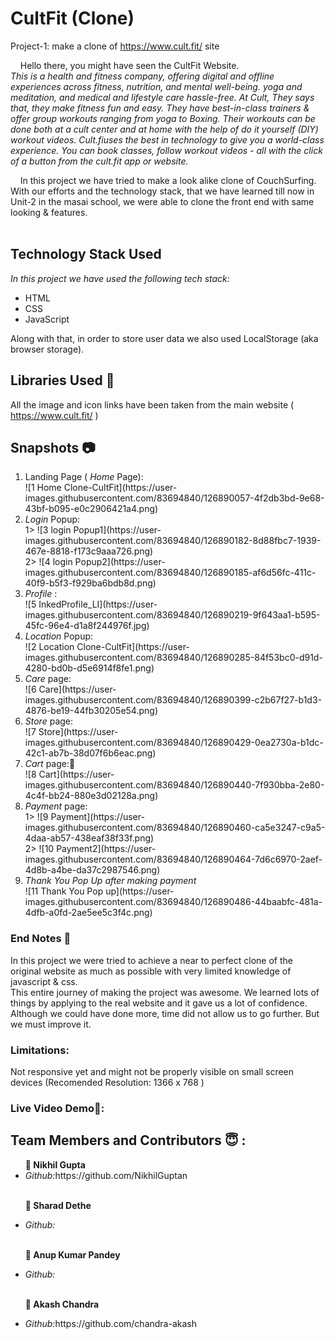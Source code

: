 # CultFit (Clone)
Project-1: make a clone of https://www.cult.fit/ site

&nbsp;&nbsp;&nbsp;&nbsp;Hello there, you might have seen the CultFit Website. <br> *This is a health and fitness company, offering digital and offline experiences across fitness, nutrition, and mental well-being. yoga and meditation, and medical and lifestyle care hassle-free. At Cult, They says that, they make fitness fun and easy. They have best-in-class trainers & offer group workouts ranging from yoga to Boxing. Their workouts can be done both at a cult center and at home with the help of do it yourself (DIY) workout videos. Cult.fiuses the best in technology to give you a world-class experience. You can book classes, follow workout videos - all with the click of a button from the cult.fit app or website.* <br>

&nbsp;&nbsp;&nbsp;&#160;In this project we have tried to make a look alike clone of CouchSurfing. With our efforts and the technology stack, that we have learned till now in Unit-2 in the masai school, we were able to clone the front end with same looking & features. <br><br>

## Technology Stack Used
*In this project we have used the following tech stack:*
<ul>
  <li>HTML</li>
  <li>CSS</li>
  <li>JavaScript</li>
</ul>
Along with that, in order to store user data we also used LocalStorage (aka browser storage).

## Libraries Used 🌟
All the image and icon links have been taken from the main website ( https://www.cult.fit/ )

## Snapshots 📷
<ol>
<li>Landing Page ( <i>Home</i> Page):</li> ![1 Home Clone-CultFit](https://user-images.githubusercontent.com/83694840/126890057-4f2db3bd-9e68-43bf-b095-e0c2906421a4.png)
<li> <i>Login</i> Popup:</li>
 1> ![3 login Popup1](https://user-images.githubusercontent.com/83694840/126890182-8d88fbc7-1939-467e-8818-f173c9aaa726.png)
 <br> 2> ![4 login Popup2](https://user-images.githubusercontent.com/83694840/126890185-af6d56fc-411c-40f9-b5f3-f929ba6bdb8d.png)
<li> <i>Profile</i> :</li>
  ![5 InkedProfile_LI](https://user-images.githubusercontent.com/83694840/126890219-9f643aa1-b595-45fc-96e4-d1a8f244976f.jpg)
<li> <i>Location</i> Popup:</li>
  ![2 Location Clone-CultFit](https://user-images.githubusercontent.com/83694840/126890285-84f53bc0-d91d-4280-bd0b-d5e6914f8fe1.png)
<li> <i>Care</i> page:</li>
  ![6 Care](https://user-images.githubusercontent.com/83694840/126890399-c2b67f27-b1d3-4876-be19-44fb30205e54.png)
<li> <i>Store</i> page:</li>
  ![7 Store](https://user-images.githubusercontent.com/83694840/126890429-0ea2730a-b1dc-42c1-ab7b-38d07f6b6eac.png)
<li> <i>Cart</i> page:🛒</li>
  ![8 Cart](https://user-images.githubusercontent.com/83694840/126890440-7f930bba-2e80-4c4f-bb24-880e3d02128a.png)
<li> <i>Payment</i> page:</li>
 1> ![9 Payment](https://user-images.githubusercontent.com/83694840/126890460-ca5e3247-c9a5-4daa-ab57-438eaf38f33f.png)
 <br> 2> ![10 Payment2](https://user-images.githubusercontent.com/83694840/126890464-7d6c6970-2aef-4d8b-a4be-da37c2987546.png)
<li> <i>Thank You Pop Up after making payment</i> </li>
  ![11 Thank You Pop up](https://user-images.githubusercontent.com/83694840/126890486-44baabfc-481a-4dfb-a0fd-2ae5ee5c3f4c.png)
</ol>

### End Notes 📑
In this project we were tried to achieve a near to perfect clone of the original website as much as possible with very limited knowledge of javascript & css. <br>
This entire journey of making the project was awesome. We learned lots of things by applying to the real website and it gave us a lot of confidence. Although we could have done more, time did not allow us to go further. But we must improve it.

### Limitations:
Not responsive yet and might not be properly visible on small screen devices
(Recomended Resolution: 1366 x 768 )

### Live Video Demo🎥:


## Team Members and Contributors 😇 :
<ul>
  <b>👤 Nikhil Gupta </b>
  <li><i>Github:</i>https://github.com/NikhilGuptan</li><br>
  
  <b>👤 Sharad Dethe </b>
  <li><i>Github:</i></li><br>
  
  <b>👤 Anup Kumar Pandey </b>
  <li><i>Github:</i></li><br>
  
  <b>👤 Akash Chandra </b>
  <li><i>Github:</i>https://github.com/chandra-akash</li>
</ul>
